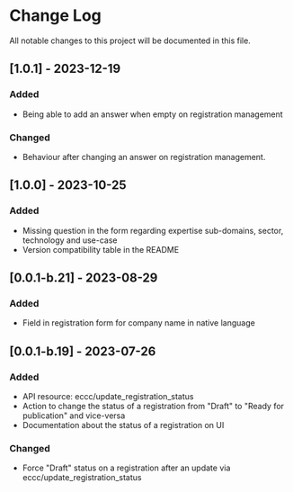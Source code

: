 # Change Log
All notable changes to this project will be documented in this file.

## [1.0.1] - 2023-12-19

### Added

- Being able to add an answer when empty on registration management

### Changed

- Behaviour after changing an answer on registration management.

## [1.0.0] - 2023-10-25

### Added

- Missing question in the form regarding expertise sub-domains, sector, technology and use-case
- Version compatibility table in the README

## [0.0.1-b.21] - 2023-08-29

### Added

- Field in registration form for company name in native language

## [0.0.1-b.19] - 2023-07-26

### Added

- API resource: eccc/update_registration_status
- Action to change the status of a registration from "Draft" to "Ready for publication" and vice-versa
- Documentation about the status of a registration on UI

### Changed

- Force "Draft" status on a registration after an update via eccc/update_registration_status
